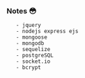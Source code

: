 ### Notes :flushed:<br/>
       - jquery
       - nodejs express ejs
       - mongoose
       - mongodb
       - sequelize
       - postgreSQL
       - socket.io
       - bcrypt